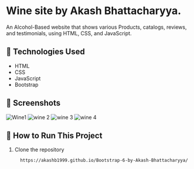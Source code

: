 # Wine site by Akash Bhattacharyya.

An Alcohol-Based website that shows various Products, catalogs, reviews, and testimonials,  using HTML, CSS, and JavaScript.


## 🔧 Technologies Used

- HTML
- CSS
- JavaScript
- Bootstrap

## 📸 Screenshots
![Wine1](https://github.com/user-attachments/assets/44ac110f-ac3e-4983-9eb7-0f3d2043cfc9)
![wine 2](https://github.com/user-attachments/assets/d3e7f3b3-032a-4371-82e0-c1e7bf182d54)
![wine 3](https://github.com/user-attachments/assets/04c368af-01de-4de8-b31e-5dc760dcb456)
![wine 4](https://github.com/user-attachments/assets/1cc73911-6280-4850-aeb6-a313759efc99)




## 🚀 How to Run This Project

1. Clone the repository  
   ```bash
     https://akashb1999.github.io/Bootstrap-6-by-Akash-Bhattacharyya/
